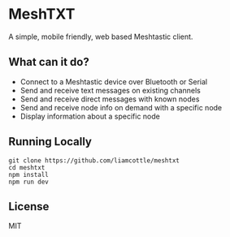 # MeshTXT

A simple, mobile friendly, web based Meshtastic client.

## What can it do?

- Connect to a Meshtastic device over Bluetooth or Serial
- Send and receive text messages on existing channels
- Send and receive direct messages with known nodes
- Send and receive node info on demand with a specific node
- Display information about a specific node

## Running Locally

```
git clone https://github.com/liamcottle/meshtxt
cd meshtxt
npm install
npm run dev
```

## License

MIT
